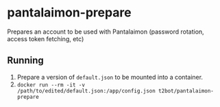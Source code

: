 # pantalaimon-prepare
Prepares an account to be used with Pantalaimon (password rotation, access token fetching, etc)

## Running

1. Prepare a version of `default.json` to be mounted into a container.
2. `docker run --rm -it -v /path/to/edited/default.json:/app/config.json t2bot/pantalaimon-prepare`
